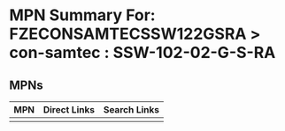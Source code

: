 



# MPN Summary For: FZECONSAMTECSSW122GSRA > con-samtec : SSW-102-02-G-S-RA

## MPNs
  

|MPN|Direct Links|Search Links|
| :--- | :--- | :--- |
||||
